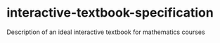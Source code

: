 # interactive-textbook-specification
Description of an ideal interactive textbook for mathematics courses
